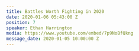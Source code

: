 ```yaml
---
title: Battles Worth Fighting in 2020
date: 2020-01-06 05:43:00 Z
position: 7
speaker: Ethan Harrington
media: https://www.youtube.com/embed/7p9NoBfQkng
message_date: 2020-01-05 10:00:00 Z
---
```


